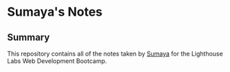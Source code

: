 # Sumaya's Notes
## Summary 

This repository contains all of the notes taken by [Sumaya](https://github.com/sumayaomarr) for the Lighthouse Labs Web Development Bootcamp.
